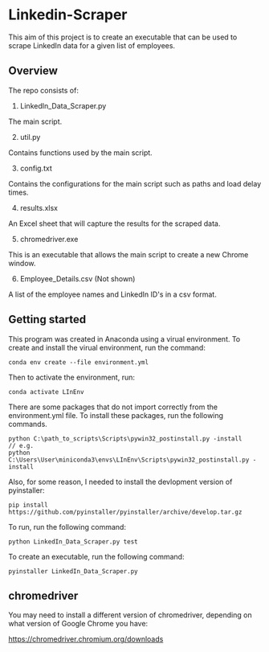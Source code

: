 # Linkedin-Scraper

This aim of this project is to create an executable that can be used to scrape
LinkedIn data for a given list of employees.

## Overview

The repo consists of:

1. LinkedIn_Data_Scraper.py

The main script.

2. util.py

Contains functions used by the main script.

3. config.txt

Contains the configurations for the main script such as paths and load delay times.

4. results.xlsx

An Excel sheet that will capture the results for the scraped data.

5. chromedriver.exe

This is an executable that allows the main script to create a new Chrome window.

6. Employee_Details.csv (Not shown)

A list of the employee names and LinkedIn ID's in a csv format.

## Getting started

This program was created in Anaconda using a virual environment. To create and
install the virual environment, run the command:
```
conda env create --file environment.yml
```

Then to activate the environment, run:
```
conda activate LInEnv
```

There are some packages that do not import correctly from the environment.yml file.
To install these packages, run the following commands.

```
python C:\path_to_scripts\Scripts\pywin32_postinstall.py -install
// e.g.
python C:\Users\User\miniconda3\envs\LInEnv\Scripts\pywin32_postinstall.py -install
```

Also, for some reason, I needed to install the devlopment version of pyinstaller:

```
pip install https://github.com/pyinstaller/pyinstaller/archive/develop.tar.gz
```

To run, run the following command:
```
python LinkedIn_Data_Scraper.py test
```

To create an executable, run the following command:
```
pyinstaller LinkedIn_Data_Scraper.py
```

## chromedriver

You may need to install a different version of chromedriver, depending on what version of Google Chrome you have:

https://chromedriver.chromium.org/downloads
